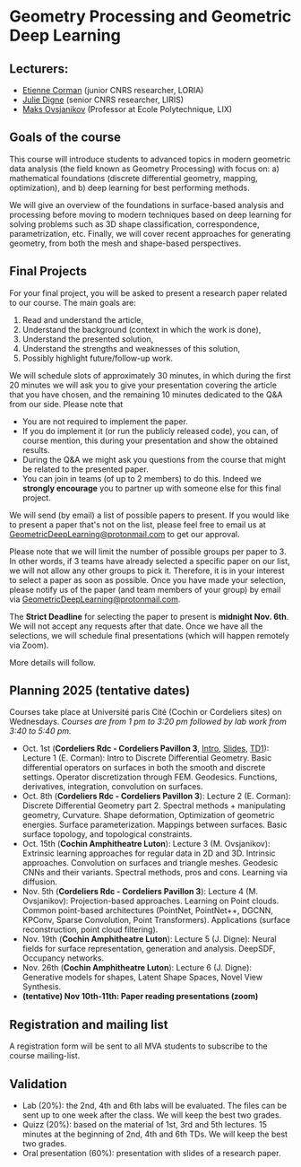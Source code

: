 # Geometry Processing and Geometric Deep Learning

## Lecturers:

- [Etienne Corman](https://members.loria.fr/ECorman/) (junior CNRS researcher, LORIA)
- [Julie Digne](https://liris.cnrs.fr/julie.digne/) (senior CNRS researcher, LIRIS)
- [Maks Ovsjanikov](https://www.lix.polytechnique.fr/~maks/) (Professor at Ecole Polytechnique, LIX)

## Goals of the course

 This course will introduce students to advanced topics in modern geometric data analysis (the field known as Geometry Processing) with focus on: 
a) mathematical foundations (discrete differential geometry, mapping, optimization), and 
b) deep learning for best performing methods. 


We will give an overview of the foundations in surface-based analysis and processing before moving to modern techniques based on deep learning for solving problems such as 3D shape classification, correspondence, parametrization, etc. Finally, we will cover recent approaches for generating geometry, from both the mesh and shape-based perspectives.

## Final Projects

For your final project, you will be asked to present a research paper related to our course. The main goals are:
1. Read and understand the article,
2. Understand the background (context in which the work is done),
3. Understand the presented solution,
4. Understand the strengths and weaknesses of this solution,
5. Possibly highlight future/follow-up work.

We will schedule slots of approximately 30 minutes, in which during the first 20 minutes we will ask you to give your presentation covering the article that you have chosen, and the remaining 10 minutes dedicated to the Q&A from our side. Please note that
- You are not required to implement the paper.
- If you do implement it (or run the publicly released code), you can, of course mention, this during your presentation and show the obtained results.
- During the Q&A we might ask you questions from the course that might be related to the presented paper.
- You can join in teams (of up to 2 members) to do this. Indeed we **strongly encourage** you to partner up with someone else for this final project.

We will send (by email) a list of possible papers to present. If you would like to present a paper that's not on the list, please feel free to email us at GeometricDeepLearning@protonmail.com to get our approval. 

Please note that we will limit the number of possible groups per paper to 3. In other words, if 3 teams have already selected a specific paper on our list, we will not allow any other groups to pick it. Therefore, it is in your interest to select a paper as soon as possible. Once you have made your selection, please notify us of the paper (and team members of your group) by email via GeometricDeepLearning@protonmail.com.

The **Strict Deadline** for selecting the paper to present is **midnight Nov. 6th**. We will not accept any requests after that date. Once we have all the selections, we will schedule final presentations (which will happen remotely via Zoom).

More details will follow.

<!--The list of papers is available at this [link](https://docs.google.com/document/d/1iVGCgSMZf_lFjlYCdPU__8Tux8y1pf-TiKqnVniCATA/edit?tab=t.0).

The papers have been selected and the final schedule is ready! You can find the schedule at this [link](https://docs.google.com/document/d/15WPGpft7smMMixXV0LAlb3y_Sby5Kkoh_1I_-6mz7nE/edit?tab=t.0).
 Please follow the instructions below (in addition of the other instructions above):
- Presentations should last 20 minutes, there will be a limited tolerance if you are late, as the schedule is tight.
- There will be 5 minutes of questions, either on the paper or on some concepts seen during the course.
- The presentations should be in english
- We ask you to join the zoom link only 5 minutes before the start of your time slot, and to be on time to respect everyone's schedule.

Don't hesitate to let us know if you have any questions or comments.-->


## Planning 2025 (tentative dates)

Courses take place at Université paris Cité (Cochin or Cordeliers sites) on Wednesdays. *Courses are from 1 pm to 3:20 pm followed by lab work from 3:40 to 5:40 pm.*

- Oct. 1st (**Cordeliers Rdc - Cordeliers Pavillon 3**, [Intro](https://members.loria.fr/ECorman/mva_geom/MVA_Course_Introduction.pdf), [Slides](https://members.loria.fr/ECorman/mva_geom/MVA_lecture1.pdf), [TD1](https://members.loria.fr/ECorman/mva_geom/TD1.zip)): Lecture 1 (E. Corman): Intro to Discrete Differential Geometry. Basic differential operators on surfaces in both the smooth and discrete settings. Operator discretization through FEM. Geodesics. Functions, derivatives, integration, convolution on surfaces.
- Oct. 8th (**Cordeliers Rdc - Cordeliers Pavillon 3**): Lecture 2 (E. Corman):  Discrete Differential Geometry part 2. Spectral methods + manipulating geometry, Curvature. Shape deformation, Optimization of geometric energies. Surface parameterization. Mappings between surfaces. Basic surface topology, and topological constraints.
- Oct. 15th (**Cochin Amphitheatre Luton**): Lecture 3 (M. Ovsjanikov): Extrinsic learning approaches for regular data in 2D and 3D. Intrinsic approaches. Convolution on surfaces and triangle meshes. Geodesic CNNs and their variants. Spectral methods, pros and cons. Learning via diffusion.
- Nov. 5th (**Cordeliers Rdc - Cordeliers Pavillon 3**): Lecture 4 (M. Ovsjanikov): Projection-based approaches. Learning on Point clouds. Common point-based architectures (PointNet, PointNet++, DGCNN, KPConv, Sparse Convolution, Point Transformers). Applications (surface reconstruction, point cloud filtering).
- Nov. 19th (**Cochin Amphitheatre Luton**): Lecture 5 (J. Digne): Neural fields for surface representation, generation and analysis. DeepSDF, Occupancy networks.
- Nov. 26th (**Cochin Amphitheatre Luton**): Lecture 6 (J. Digne): Generative models for shapes, Latent Shape Spaces, Novel View Synthesis.
- **(tentative) Nov 10th-11th: Paper reading presentations (zoom)**


## Registration and mailing list
A registration form will be sent to all MVA students to subscribe to the course mailing-list.

## Validation
- Lab (20%): the 2nd, 4th and 6th labs will be evaluated. The files can be sent up to one week after the class. We will keep the best two grades.
- Quizz (20%): based on the material of 1st, 3rd and 5th lectures. 15 minutes at the beginning of 2nd, 4th and 6th TDs. We will keep the best two grades.
- Oral presentation (60%): presentation with slides of a research paper.
